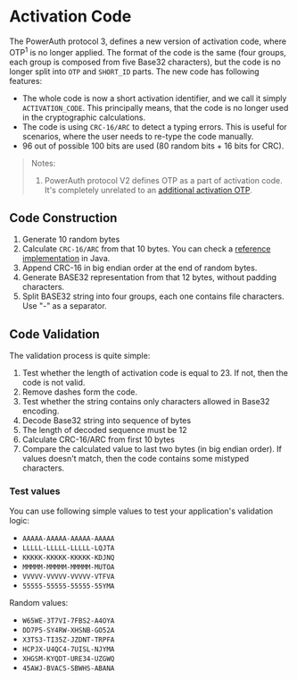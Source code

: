 # Activation Code

The PowerAuth protocol 3, defines a new version of activation code, where OTP<sup>1</sup> is no longer applied. The format of the code is the same (four groups, each group is composed from five Base32 characters), but the code is no longer split into `OTP` and `SHORT_ID` parts. The new code has following features:

- The whole code is now a short activation identifier, and we call it simply `ACTIVATION_CODE`. This principally means, that the code is no longer used in the cryptographic calculations.
- The code is using `CRC-16/ARC` to detect a typing errors. This is useful for scenarios, where the user needs to re-type the code manually.
- 96 out of possible 100 bits are used (80 random bits + 16 bits for CRC).

> Notes:
> 1. PowerAuth protocol V2 defines OTP as a part of activation code. It's completely unrelated to an [additional activation OTP](Additional-Activation-OTP.md).

## Code Construction

1. Generate 10 random bytes
2. Calculate `CRC-16/ARC` from that 10 bytes. You can check a [reference implementation](resources/snippets/CRC16.java) in Java.
3. Append CRC-16 in big endian order at the end of random bytes.
4. Generate BASE32 representation from that 12 bytes, without padding characters.
5. Split BASE32 string into four groups, each one contains file characters. Use "-" as a separator.

## Code Validation

The validation process is quite simple:

1. Test whether the length of activation code is equal to 23. If not, then the code is not valid.
2. Remove dashes form the code.
3. Test whether the string contains only characters allowed in Base32 encoding.
4. Decode Base32 string into sequence of bytes
5. The length of decoded sequence must be 12
6. Calculate CRC-16/ARC from first 10 bytes
7. Compare the calculated value to last two bytes (in big endian order). If values doesn't match, then the code contains some mistyped characters.

### Test values

You can use following simple values to test your application's validation logic:

- `AAAAA-AAAAA-AAAAA-AAAAA`
- `LLLLL-LLLLL-LLLLL-LQJTA`
- `KKKKK-KKKKK-KKKKK-KDJNQ`
- `MMMMM-MMMMM-MMMMM-MUTOA`
- `VVVVV-VVVVV-VVVVV-VTFVA`
- `55555-55555-55555-55YMA`

Random values:

- `W65WE-3T7VI-7FBS2-A4OYA`
- `DD7P5-SY4RW-XHSNB-GO52A`
- `X3TS3-TI35Z-JZDNT-TRPFA`
- `HCPJX-U4QC4-7UISL-NJYMA`
- `XHGSM-KYQDT-URE34-UZGWQ`
- `45AWJ-BVACS-SBWHS-ABANA`
